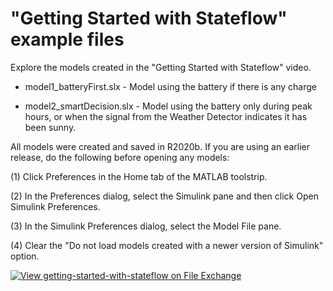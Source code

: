 # "Getting Started with Stateflow" example files

Explore the models created in the "Getting Started with Stateflow" video.
* model1_batteryFirst.slx - Model using the battery if there is any charge

* model2_smartDecision.slx - Model using the battery only during peak hours, or when the signal from the Weather Detector indicates it has been sunny.

All models were created and saved in R2020b. If you are using an earlier release, do the following before opening any models:

(1) Click Preferences in the Home tab of the MATLAB toolstrip.

(2) In the Preferences dialog, select the Simulink pane and then click Open Simulink Preferences.

(3) In the Simulink Preferences dialog, select the Model File pane.

(4) Clear the "Do not load models created with a newer version of Simulink" option.

[![View getting-started-with-stateflow on File Exchange](https://www.mathworks.com/matlabcentral/images/matlab-file-exchange.svg)](https://www.mathworks.com/matlabcentral/fileexchange/GET_THIS_LINK_EVENTUALLY)